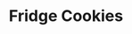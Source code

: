 ---
title: Fridge Cookies
tags: ["baking", "snack"]
imgFile: 'fridge-cookies.jpg'
ingredients:
  - WET MIX
  - 2 cups sugar
  - 1/2 cup cocoa
  - 1/2 cup milk
  - 225g (1/2 pound) butter
  - DRY MIX
  - 3 cups oatmeal
  - 1 tsp vanilla essence
method:
  - In a saucepan, combine sugar, cocoa, milk, and butter.
  - Bring to a boil and cook for 3–5 minutes.
  - Remove from heat and stir in oatmeal and vanilla essence.
  - Drop spoonfuls onto a tray or baking sheet in small circular shapes.
  - Refrigerate for at least 1 hour until set.
---
